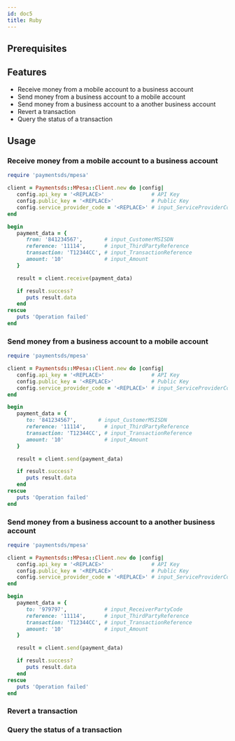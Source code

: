 ```yaml
---
id: doc5
title: Ruby
---
```


## Prerequisites

## Features

- Receive money from a mobile account to a business account
- Send money from a business account to a mobile account
- Send money from a business account to a another business account
- Revert a transaction
- Query the status of a transaction

## Usage

### Receive money from a mobile account to a business account

```ruby
require 'paymentsds/mpesa'

client = Paymentsds::MPesa::Client.new do |config|
   config.api_key = '<REPLACE>'               # API Key
   config.public_key = '<REPLACE>'            # Public Key
   config.service_provider_code = '<REPLACE>' # input_ServiceProviderCode
end

begin
   payment_data = {
      from: '841234567',       # input_CustomerMSISDN
      reference: '11114',      # input_ThirdPartyReference
      transaction: 'T12344CC', # input_TransactionReference
      amount: '10'             # input_Amount
   }

   result = client.receive(payment_data)

   if result.success?
      puts result.data
   end
rescue
   puts 'Operation failed'
end
```

### Send money from a business account to a mobile account

```ruby
require 'paymentsds/mpesa'

client = Paymentsds::MPesa::Client.new do |config|
   config.api_key = '<REPLACE>'               # API Key
   config.public_key = '<REPLACE>'            # Public Key
   config.service_provider_code = '<REPLACE>' # input_ServiceProviderCode
end

begin
   payment_data = {
      to: '841234567',       # input_CustomerMSISDN
      reference: '11114',      # input_ThirdPartyReference
      transaction: 'T12344CC', # input_TransactionReference
      amount: '10'             # input_Amount
   }

   result = client.send(payment_data)

   if result.success?
      puts result.data
   end
rescue
   puts 'Operation failed'
end
```

### Send money from a business account to a another business account

```ruby
require 'paymentsds/mpesa'

client = Paymentsds::MPesa::Client.new do |config|
   config.api_key = '<REPLACE>'               # API Key
   config.public_key = '<REPLACE>'            # Public Key
   config.service_provider_code = '<REPLACE>' # input_ServiceProviderCode
end

begin
   payment_data = {
      to: '979797',            # input_ReceiverPartyCode
      reference: '11114',      # input_ThirdPartyReference
      transaction: 'T12344CC', # input_TransactionReference
      amount: '10'             # input_Amount
   }

   result = client.send(payment_data)

   if result.success?
      puts result.data
   end
rescue
   puts 'Operation failed'
end
```

### Revert a transaction

### Query the status of a transaction

